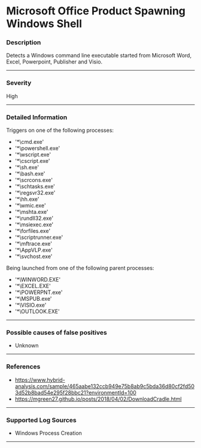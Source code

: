# Microsoft Office Product Spawning Windows Shell
### Description

Detects a Windows command line executable started from Microsoft Word, Excel, Powerpoint, Publisher and Visio.

-------------------
### Severity

High

-------------------

### Detailed Information

Triggers on one of the following processes:
  - '*\cmd.exe'
  - '*\powershell.exe'
  - '*\wscript.exe'
  - '*\cscript.exe'
  - '*\sh.exe'
  - '*\bash.exe'
  - '*\scrcons.exe'
  - '*\schtasks.exe'
  - '*\regsvr32.exe'
  - '*\hh.exe'
  - '*\wmic.exe'
  - '*\mshta.exe'
  - '*\rundll32.exe'
  - '*\msiexec.exe'
  - '*\forfiles.exe'
  - '*\scriptrunner.exe'
  - '*\mftrace.exe'
  - '*\AppVLP.exe'
  - '*\svchost.exe'
  
Being launched from one of the following parent processes:
  - '*\WINWORD.EXE'
  - '*\EXCEL.EXE'
  - '*\POWERPNT.exe'
  - '*\MSPUB.exe'
  - '*\VISIO.exe'
  - '*\OUTLOOK.EXE'

-------------------

### Possible causes of false positives

- Unknown

-------------------
### References

- https://www.hybrid-analysis.com/sample/465aabe132ccb949e75b8ab9c5bda36d80cf2fd503d52b8bad54e295f28bbc21?environmentId=100
- https://mgreen27.github.io/posts/2018/04/02/DownloadCradle.html

-------------------
### Supported Log Sources

- Windows Process Creation

-------------------
